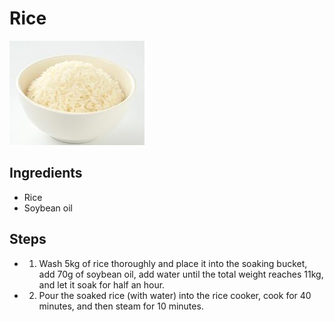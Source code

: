 # Rice

![Rice](../../images/%E7%B1%B3%E9%A5%AD.png)


## Ingredients

- Rice
- Soybean oil

## Steps

- 1. Wash 5kg of rice thoroughly and place it into the soaking bucket, add 70g of soybean oil, add water until the total weight reaches 11kg, and let it soak for half an hour.
- 2. Pour the soaked rice (with water) into the rice cooker, cook for 40 minutes, and then steam for 10 minutes.